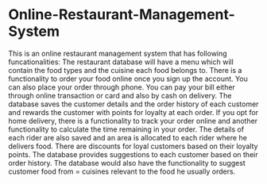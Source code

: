 # Online-Restaurant-Management-System

This is an online restaurant management system that has following funcationalities:
The restaurant database will have a menu which will contain the food types and the cuisine
each food belongs to. There is a functionality to order your food online once you sign up the
account. You can also place your order through phone. You can pay your bill either through
online transaction or card and also by cash on delivery. The database saves the customer details
and the order history of each customer and rewards the customer with points for loyalty at
each order. If you opt for home delivery, there is a functionality to track your order online and
another functionality to calculate the time remaining in your order. The details of each rider are
also saved and an area is allocated to each rider where he delivers food. There are discounts for
loyal customers based on their loyalty points. The database provides suggestions to each
customer based on their order history. The database would also have the functionality to
suggest customer food from = cuisines relevant to the food he usually orders.
